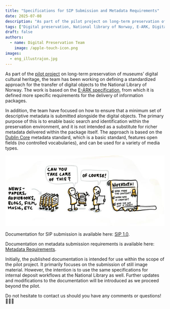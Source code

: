 ```yaml
---
title: "Specifications for SIP Submission and Metadata Requirements"
date: 2025-07-08
description: "As part of the pilot project on long-term preservation of museums’ digital cultural heritage, the team has been working on standardizing the submission of digital objects, as well as ensuring that a minimum set of descriptive metadata is included alongside the deposited material."
tags: ["Digital preservation, National library of Norway, E-ARK, Digital Preservation Services, OAIS, Dublin Core, metadata, digital cultural heritage"]
draft: false 
authors: 
  - name: Digital Preservation Team 
    image: /apple-touch-icon.png 
images: 
  - eng_illustrajon.jpg
---
```

As part of the [pilot project](https://digitalpreservation.no/blog/2025-01-28-lam-longterm-preservation-pilot/) on long-term preservation of museums’ digital cultural heritage, the team has been working on defining a standardized approach for the transfer of digital objects to the National Library of Norway. The work is based on the [E-ARK specification](https://dilcis.eu/), from which it is defined more specific requirements for the delivery of information packages.

In addition, the team have focused on how to ensure that a minimum set of descriptive metadata is submitted alongside the digital objects. The primary purpose of this is to enable basic search and identification within the preservation environment, and it is not intended as a substitute for richer metadata delivered within the package itself. The approach is based on the [Dublin Core](https://www.dublincore.org/specifications/dublin-core/dcmi-terms/) metadata standard, which is a basic standard, features open fields (no controlled vocabularies), and can be used for a variety of media types.

![Metadata in digital preservation](Skjermbilde2_blogg_engelsk.JPG)
<br>

Documentation for SIP submission is available here: [SIP 1.0](https://digitalpreservation.no/docs/dps/sip/1.0/).

Documentation on metadata submission requirements is available here: [Metadata Requirements](https://digitalpreservation.no/docs/dps/interface/api/metadata/).


Initially, the published documentation is intended for use within the scope of the pilot project. It primarily focuses on the submission of still image material. However, the intention is to use the same specifications for internal deposit workflows at the National Library as well. Further updates and modifications to the documentation will be introduced as we proceed beyond the pilot.

Do not hesitate to contact us should you have any comments or questions! 👩🏻‍💻
